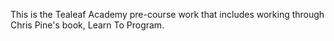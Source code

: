 This is the Tealeaf Academy pre-course work that includes working through Chris Pine's book, Learn To Program.
